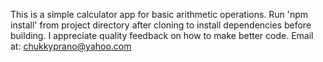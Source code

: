 This is a simple calculator app for basic arithmetic operations.
Run 'npm install' from project directory after cloning to install dependencies before building.
I appreciate quality feedback on how to make better code.
Email at: chukkyprano@yahoo.com